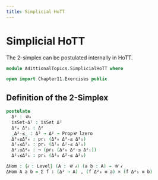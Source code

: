 ```yaml
---
title: Simplicial HoTT
---
```


# Simplicial HoTT

The 2-simplex can be postulated internally in HoTT.

```agda
module AdittionalTopics.SimplicialHoTT where

open import Chapter11.Exercises public
```

## Definition of the 2-Simplex

```agda
postulate
  Δ² : 𝒰₀
  isSet-Δ² : isSet Δ²
  Δ²₀ Δ²₁ : Δ²
  _Δ²-≤_ : Δ² → Δ² → Prop𝒰 lzero
  Δ²₀≤Δ²₀ : pr₁ (Δ²₀ Δ²-≤ Δ²₁)
  Δ²₀≤Δ²₁ : pr₁ (Δ²₀ Δ²-≤ Δ²₁)
  Δ²₁≤Δ²₀ : ¬ (pr₁ (Δ²₀ Δ²-≤ Δ²₁))
  Δ²₁≤Δ²₁ : pr₁ (Δ²₀ Δ²-≤ Δ²₁)

ΔHom : {𝒾 : Level} (A : 𝒰 𝒾) (a b : A) → 𝒰 𝒾
ΔHom A a b = Σ f ꞉ (Δ² → A) , (f Δ²₀ ≡ a) × (f Δ²₁ ≡ b)  
```
